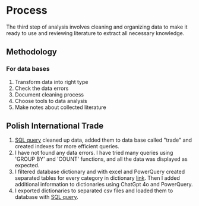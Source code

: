 # Process
The third step of analysis involves cleaning and organizing data to make it ready to use and reviewing literature to extract all necessary knowledge.

## Methodology
### For data bases
1. Transform data into right type
2. Check the data errors
3. Document cleaning process
4. Choose tools to data analysis
5. Make notes about collected literature


## Polish International Trade
1. [SQL query](/3_Process/scripts/polish_trade_gus_table.sql) cleaned up data, added them to data base called "trade" and created indexes for more efficient queries.
2. I have not found any data errors. I have tried many queries using 'GROUP BY' and 'COUNT' functions, and all the data was displayed as expected.
3. I filtered database dictionary and with excel and PowerQuery created separated tables for every category in dictionary [link](/3_Process/processed_data/polish_trade_gus_dict). Then I added additional information to dictionaries using ChatGpt 4o and PowerQuery.
4. I exported dictionaries to separated csv files and loaded them to database with [SQL query](/3_Process/scripts/polish_trade_gus_dict_table.sql).